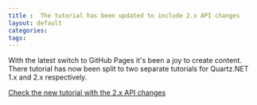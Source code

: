 ```yaml
---
title :  The tutorial has been updated to include 2.x API changes
layout: default
categories:
tags: 
---
```


With the latest switch to GitHub Pages it's been a joy to create content. There tutorial has now been split 
to two separate tutorials for Quartz.NET 1.x and 2.x respectively. 

[Check the new tutorial with the 2.x API changes](/documentation/quartz-2.x/tutorial/index.html)
